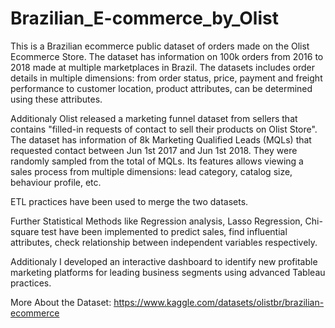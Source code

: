 # Brazilian_E-commerce_by_Olist

This is a Brazilian ecommerce public dataset of orders made on the Olist Ecommerce Store. The dataset has information on 100k orders from 2016 to 2018 made at multiple marketplaces in Brazil. The datasets includes order details in multiple dimensions: from order status, price, payment and freight performance to customer location, product attributes, can be determined using these attributes.

Additionaly Olist released a marketing funnel dataset from sellers that contains "filled-in requests of contact to sell their products on Olist Store". The dataset has information of 8k Marketing Qualified Leads (MQLs) that requested contact between Jun 1st 2017 and Jun 1st 2018. They were randomly sampled from the total of MQLs. Its features allows viewing a sales process from multiple dimensions: lead category, catalog size, behaviour profile, etc.

ETL practices have been used to merge the two datasets.

Further Statistical Methods like Regression analysis, Lasso Regression, Chi-square test have been implemented to predict sales, find influential attributes, check relationship between independent variables respectively.

Additionaly I developed an interactive dashboard to identify new profitable marketing platforms for leading business segments using advanced Tableau practices.

More About the Dataset: https://www.kaggle.com/datasets/olistbr/brazilian-ecommerce
